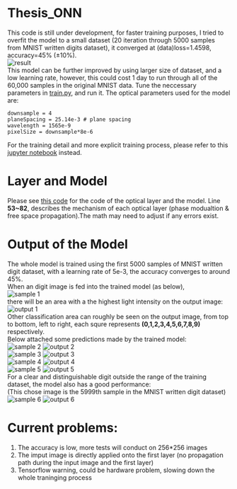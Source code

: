 # Thesis_ONN
This code is still under development, for faster training purposes, I tried to overfit the model to a small dataset (20 iteration through 5000 samples from MNIST written digits dataset), 
it converged at (data)loss=1.4598, accuracy=45% (±10%).\
![result](./saved_images/1.jpg)\
This model can be further improved by using larger size of dataset, and a low learning rate, however, this could cost 1 day to run through all of the 60,000 samples in the original MNIST data.
Tune the neccessary parameters in [train.py](https://github.com/KMarshallX/Thesis_ONN/blob/master/train.py), and run it. The optical parameters used for the model are:
```
downsample = 4
planeSpacing = 25.14e-3 # plane spacing
wavelength = 1565e-9 
pixelSize = downsample*8e-6
```
For the training detail and more explicit training process, please refer to this [jupyter notebook](https://github.com/KMarshallX/Thesis_ONN/blob/master/train.ipynb) instead.
# Layer and Model
Please see [this code](https://github.com/KMarshallX/Thesis_ONN/blob/master/model/ONN.py) for the code of the optical layer and the model. Line **53~82**, describes the mechanism of each optical layer (phase modualtion & free space propagation).The math may need to adjust if any errors exist.
# Output of the Model
The whole model is trained using the first 5000 samples of MNIST written digit dataset, with a learning rate of 5e-3, the accuracy converges to around 45%.\
When an digit image is fed into the trained model (as below),\
![sample 1](./saved_images/sample_1.png)\
there will be an area with a the highest light intensity on the output image:\
![output 1](./saved_images/output_1.png)\
Other classification area can roughly be seen on the output image, from top to bottom, left to right, each squre represents **(0,1,2,3,4,5,6,7,8,9)** respectively.\
Below attached some predictions made by the trained model:\
![sample 2](./saved_images/sample_2.png)
![output 2](./saved_images/output_2.png)\
![sample 3](./saved_images/sample_3.png)
![output 3](./saved_images/output_3.png)\
![sample 4](./saved_images/sample_4.png)
![output 4](./saved_images/output_4.png)\
![sample 5](./saved_images/sample_5.png)
![output 5](./saved_images/output_5.png)\
For a clear and distinguishable digit outside the range of the training dataset, the model also has a good performance:\
(This chose image is the 5999th sample in the MNIST written digit dataset)\
![sample 6](./saved_images/sample_6000.png)
![output 6](./saved_images/output_6000.png)

# Current problems:
1. The accuracy is low, more tests will conduct on 256*256 images
2. The imput image is directly applied onto the first layer (no propagation path during the input image and the first layer)
3. Tensorflow warning, could be hardware problem, slowing down the whole traninging process
